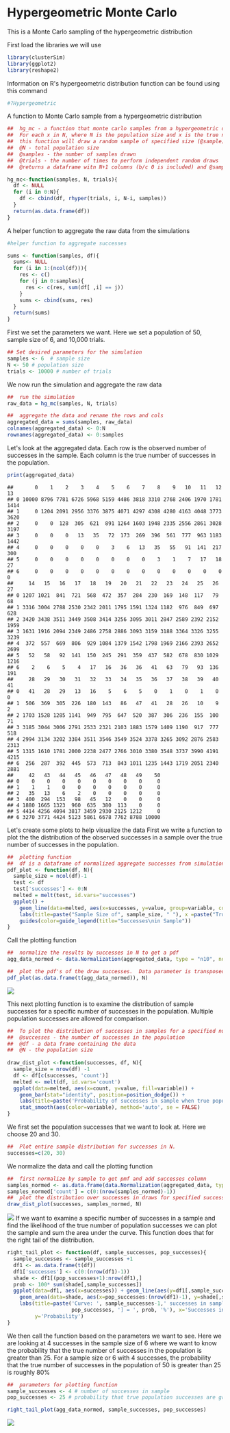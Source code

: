 Hypergeometric Monte Carlo
================

This is a Monte Carlo sampling of the hypergeometric distribution

First load the libraries we will use

``` r
library(clusterSim)
library(ggplot2)
library(reshape2)
```

Information on R's hypergeometric distribution function can be found using this command

``` r
#?Hypergeometric
```

A function to Monte Carlo sample from a hypergeometric distribution

``` r
##  hg_mc - a function that monte carlo samples from a hypergeometric distribution
##  For each x in N, where N is the population size and x is the true number of successes in N, 
##  this function will draw a random sample of specified size (@sample) a specified number of times(@trials). 
##  @N - total population size
##  @samples - the number of samples drawn 
##  @trials - the number of times to perform independent random draws
##  @returns a dataframe witn N+1 columns (b/c 0 is included) and @samples+1 rows (O included)

hg_mc<-function(samples, N, trials){
  df <- NULL
  for (i in 0:N){
    df <- cbind(df, rhyper(trials, i, N-i, samples))
  }
  return(as.data.frame(df))
}
```

A helper function to aggregate the raw data from the simulations

``` r
#helper function to aggregate successes 

sums <- function(samples, df){
  sums<- NULL
  for (i in 1:(ncol(df))){
    res <- c()
    for (j in 0:samples){
      res <- c(res, sum(df[ ,i] == j))
    }
    sums <- cbind(sums, res)
  }
  return(sums)
}
```

First we set the parameters we want. Here we set a population of 50, sample size of 6, and 10,000 trials.

``` r
## Set desired parameters for the simulation
samples <- 6  # sample size
N <- 50 # population size 
trials <- 10000 # number of trials
```

We now run the simulation and aggregate the raw data

``` r
##  run the simulation
raw_data = hg_mc(samples, N, trials)

##  aggregate the data and rename the rows and cols
aggregated_data = sums(samples, raw_data)
colnames(aggregated_data) <- 0:N
rownames(aggregated_data) <- 0:samples
```

Let's look at the aggregated data. Each row is the observed number of successes in the sample. Each column is the true number of successes in the population.

``` r
print(aggregated_data)
```

    ##       0    1    2    3    4    5    6    7    8    9   10   11   12   13
    ## 0 10000 8796 7781 6726 5968 5159 4486 3818 3310 2768 2406 1970 1781 1414
    ## 1     0 1204 2091 2956 3376 3875 4071 4297 4308 4280 4163 4048 3773 3620
    ## 2     0    0  128  305  621  891 1264 1603 1948 2335 2556 2861 3028 3197
    ## 3     0    0    0   13   35   72  173  269  396  561  777  963 1183 1442
    ## 4     0    0    0    0    0    3    6   13   35   55   91  141  217  300
    ## 5     0    0    0    0    0    0    0    0    3    1    7   17   18   27
    ## 6     0    0    0    0    0    0    0    0    0    0    0    0    0    0
    ##     14   15   16   17   18   19   20   21   22   23   24   25   26   27
    ## 0 1207 1021  841  721  568  472  357  284  230  169  148  117   79   68
    ## 1 3316 3004 2788 2530 2342 2011 1795 1591 1324 1182  976  849  697  628
    ## 2 3420 3438 3511 3449 3508 3414 3256 3095 3011 2847 2589 2392 2152 1959
    ## 3 1631 1916 2094 2349 2486 2758 2886 3093 3159 3188 3364 3326 3255 3239
    ## 4  372  557  669  806  929 1084 1379 1542 1798 1969 2166 2393 2652 2699
    ## 5   52   58   92  141  150  245  291  359  437  582  678  830 1029 1216
    ## 6    2    6    5    4   17   16   36   36   41   63   79   93  136  191
    ##     28   29   30   31   32   33   34   35   36   37   38   39   40   41
    ## 0   41   28   29   13   16    5    6    5    0    1    0    1    0    0
    ## 1  506  369  305  226  180  143   86   47   41   28   26   10    9    2
    ## 2 1703 1528 1285 1141  949  795  647  520  387  306  236  155  100   71
    ## 3 3185 3044 3006 2791 2533 2321 2103 1883 1579 1409 1190  917  777  518
    ## 4 2994 3134 3202 3384 3511 3546 3549 3524 3378 3265 3092 2876 2583 2313
    ## 5 1315 1610 1781 2000 2238 2477 2766 3010 3380 3548 3737 3990 4191 4215
    ## 6  256  287  392  445  573  713  843 1011 1235 1443 1719 2051 2340 2881
    ##     42   43   44   45   46   47   48   49    50
    ## 0    0    0    0    0    0    0    0    0     0
    ## 1    1    1    0    0    0    0    0    0     0
    ## 2   35   13    6    2    0    0    0    0     0
    ## 3  400  294  153   98   45   12    0    0     0
    ## 4 1880 1665 1323  960  635  380  113    0     0
    ## 5 4414 4256 4094 3817 3459 2930 2125 1212     0
    ## 6 3270 3771 4424 5123 5861 6678 7762 8788 10000

Let's create some plots to help visualize the data First we write a function to plot the the distribution of the observed successes in a sample over the true number of successes in the population.

``` r
##  plotting function
##  df is a dataframe of normalized aggregate successes from simulation
pdf_plot <- function(df, N){
  sample_size = ncol(df)-1
  test <- df
  test['successes'] <- 0:N
  melted = melt(test, id.vars="successes")
  ggplot() + 
    geom_line(data=melted, aes(x=successes, y=value, group=variable, color = variable), size=1) +
    labs(title=paste("Sample Size of", sample_size, " "), x =paste("True number of successes in population size ", toString(N), sep=" "), y = "Probability density") +
    guides(color=guide_legend(title="Successes\nin Sample"))
}
```

Call the plotting function

``` r
##  normalize the results by successes in N to get a pdf
agg_data_normed <- data.Normalization(aggregated_data, type = "n10", normalization = "row")

##  plot the pdf's of the draw successes.  Data parameter is transposed and ensured to be a dataframe
pdf_plot(as.data.frame(t(agg_data_normed)), N)
```

![](hypergeometric_MC_ntbk_files/figure-markdown_github/unnamed-chunk-9-1.png)

This next plotting function is to examine the distribution of sample successes for a specific number of successes in the population. Multiple population successes are allowed for comparison.

``` r
##  To plot the distribution of successes in samples for a specified number of successes in the population
##  @successes - the number of successes in the population
##  @df - a data frame containing the data
##  @N - the population size
 
draw_dist_plot <-function(successes, df, N){
  sample_size = nrow(df) -1
  df <- df[c(successes, 'count')]
  melted <- melt(df, id.vars='count')
  ggplot(data=melted, aes(x=count, y=value, fill=variable)) +
    geom_bar(stat="identity", position=position_dodge()) +
    labs(title=paste('Probability of successes in sample when true population successes are \n ', toString(successes), ' out of ', N), x=paste('Successes in sample size of ', sample_size), y='Probability Density') +
    stat_smooth(aes(color=variable), method='auto', se = FALSE)
}
```

We first set the population successes that we want to look at. Here we choose 20 and 30.

``` r
##  Plot entire sample distribution for successes in N.
successes=c(20, 30)
```

We normalize the data and call the plotting function

``` r
##  first normalize by sample to get pmf and add successes column
samples_normed <- as.data.frame(data.Normalization(aggregated_data, type = "n10", normalization = "col"))
samples_normed['count'] = c(0:(nrow(samples_normed)-1))
##  plot the distribution over successes in draws for specified successes in N
draw_dist_plot(successes, samples_normed, N)
```

![](hypergeometric_MC_ntbk_files/figure-markdown_github/unnamed-chunk-12-1.png) If we want to examine a specific number of successes in a sample and find the likelihood of the true number of population successes we can plot the sample and sum the area under the curve. This function does that for the right tail of the distribution.

``` r
right_tail_plot <- function(df, sample_successes, pop_successes){
  sample_successes <- sample_successes +1
  df1 <- as.data.frame(t(df))
  df1['successes'] <- c(0:(nrow(df1)-1))
  shade <- df1[(pop_successes+1):nrow(df1),]
  prob <- 100* sum(shade[,sample_successes])
  ggplot(data=df1, aes(x=successes)) + geom_line(aes(y=df1[,sample_successes]), color='blue') + 
    geom_area(data=shade, aes(x=pop_successes:(nrow(df1)-1), y=shade[,sample_successes]), fill='blue') +
    labs(title=paste('Curve: ', sample_successes-1,' successes in sample of', toString(nrow(df)-1), '\nShaded Area: P[True Population Successes > ',
                     pop_successes, '] = ', prob, '%'), x='Successes in population', 
         y='Probability')
}
```

We then call the function based on the parameters we want to see. Here we are looking at 4 successes in the sample size of 6 where we want to know the probability that the true number of successes in the population is greater than 25. For a sample size or 6 with 4 successes, the probability that the true number of successes in the population of 50 is greater than 25 is roughly 80%

``` r
##  parameters for plotting function
sample_successes <- 4 # number of successes in sample
pop_successes <- 25 # probability that true population successes are greater than this when observing sample_successes

right_tail_plot(agg_data_normed, sample_successes, pop_successes)
```

![](hypergeometric_MC_ntbk_files/figure-markdown_github/unnamed-chunk-14-1.png)
